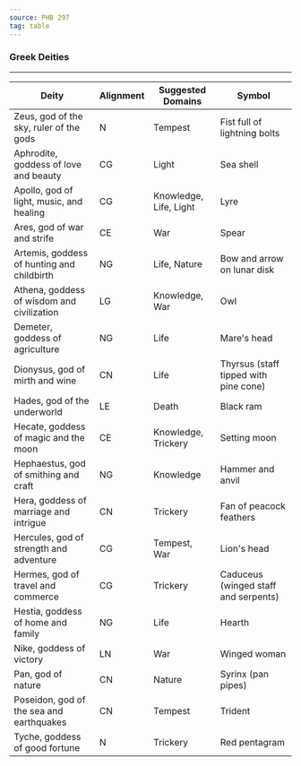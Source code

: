```yaml
---
source: PHB 297
tag: table
---
```


### Greek Deities
---
|Deity|Alignment|Suggested Domains|Symbol|
|-----|---|-----|-------|
|Zeus, god of the sky, ruler of the gods|N|Tempest|Fist full of lightning bolts|
|Aphrodite, goddess of love and beauty|CG|Light|Sea shell|
|Apollo, god of light, music, and healing|CG|Knowledge, Life, Light|Lyre|
|Ares, god of war and strife|CE|War|Spear|
|Artemis, goddess of hunting and childbirth|NG|Life, Nature|Bow and arrow on lunar disk|
|Athena, goddess of wisdom and civilization|LG|Knowledge, War|Owl|
|Demeter, goddess of agriculture|NG|Life|Mare's head|
|Dionysus, god of mirth and wine|CN|Life|Thyrsus (staff tipped with pine cone)|
|Hades, god of the underworld|LE|Death|Black ram|
|Hecate, goddess of magic and the moon|CE|Knowledge, Trickery|Setting moon|
|Hephaestus, god of smithing and craft|NG|Knowledge|Hammer and anvil|
|Hera, goddess of marriage and intrigue|CN|Trickery|Fan of peacock feathers|
|Hercules, god of strength and adventure|CG|Tempest, War|Lion's head|
|Hermes, god of travel and commerce|CG|Trickery|Caduceus (winged staff and serpents)|
|Hestia, goddess of home and family|NG|Life|Hearth|
|Nike, goddess of victory|LN|War|Winged woman|
|Pan, god of nature|CN|Nature|Syrinx (pan pipes)|
|Poseidon, god of the sea and earthquakes|CN|Tempest|Trident|
|Tyche, goddess of good fortune|N|Trickery|Red pentagram|
